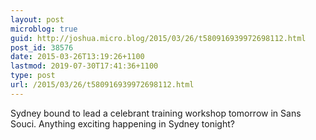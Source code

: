 ```yaml
---
layout: post
microblog: true
guid: http://joshua.micro.blog/2015/03/26/t580916939972698112.html
post_id: 38576
date: 2015-03-26T13:19:26+1100
lastmod: 2019-07-30T17:41:36+1100
type: post
url: /2015/03/26/t580916939972698112.html
---
```

Sydney bound to lead a celebrant training workshop tomorrow in Sans Souci. Anything exciting happening in Sydney tonight?
